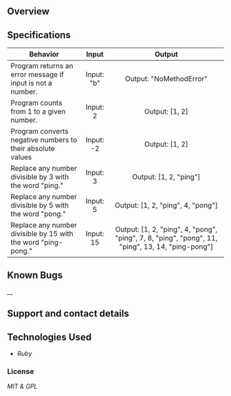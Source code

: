 #

## Overview





## Specifications

| Behavior | Input | Output |
|----------|:-----:|:------:|
| Program returns an error message if input is not a number. | Input: "b" | Output: "NoMethodError" |
| Program counts from 1 to a given number. | Input: 2 | Output: [1, 2] |
| Program converts negative numbers to their absolute values | Input: -2 | Output: [1, 2] |
| Replace any number divisible by 3 with the word "ping." | Input: 3 | Output: [1, 2, "ping"] |
| Replace any number divisible by 5 with the word "pong." | Input: 5 | Output: [1, 2, "ping", 4, "pong"]|
| Replace any number divisible by 15 with the word "ping-pong." | Input: 15 | Output: [1, 2, "ping", 4, "pong", "ping", 7, 8, "ping", "pong", 11, "ping", 13, 14, "ping-pong"] |


## Known Bugs

__

## Support and contact details



## Technologies Used

* _Ruby_


### License

*MIT & GPL*
